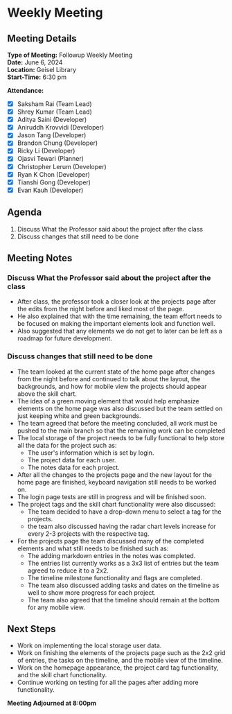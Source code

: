 # Weekly Meeting

## Meeting Details
**Type of Meeting:** Followup Weekly Meeting  
**Date:** June 6, 2024  
**Location:** Geisel Library  
**Start-Time:** 6:30 pm  

**Attendance:**    
- [x] Saksham Rai (Team Lead)
- [x] Shrey Kumar (Team Lead)
- [x] Aditya Saini (Developer)
- [x] Aniruddh Krovvidi (Developer)
- [x] Jason Tang (Developer)
- [x] Brandon Chung (Developer)
- [x] Ricky Li (Developer)
- [x] Ojasvi Tewari (Planner)
- [x] Christopher Lerum (Developer)
- [x] Ryan K Chon (Developer)
- [x] Tianshi Gong (Developer)
- [x] Evan Kauh (Developer) 

## Agenda
1. Discuss What the Professor said about the project after the class
2. Discuss changes that still need to be done

## Meeting Notes

### Discuss What the Professor said about the project after the class
- After class, the professor took a closer look at the projects page after the edits from the night before and liked most of the page.
- He also explained that with the time remaining, the team effort needs to be focused on making the important elements look and function well.
- Also suggested that any elements we do not get to later can be left as a roadmap for future development.

### Discuss changes that still need to be done
- The team looked at the current state of the home page after changes from the night before and continued to talk about the layout, the backgrounds, and how for mobile view the projects should appear above the skill chart.
- The idea of a green moving element that would help emphasize elements on the home page was also discussed but the team settled on just keeping white and green backgrounds.
- The team agreed that before the meeting concluded, all work must be pushed to the main branch so that the remaining work can be completed
- The local storage of the project needs to be fully functional to help store all the data for the project such as:
  - The user's information which is set by login.
  - The project data for each user.
  - The notes data for each project.
- After all the changes to the projects page and the new layout for the home page are finished, keyboard navigation still needs to be worked on.
- The login page tests are still in progress and will be finished soon.
- The project tags and the skill chart functionality were also discussed:
  - The team decided to have a drop-down menu to select a tag for the projects.
  - the team also discussed having the radar chart levels increase for every 2-3 projects with the respective tag.
- For the projects page the team discussed many of the completed elements and what still needs to be finished such as:
  - The adding markdown entries in the notes was completed.
  - The entries list currently works as a 3x3 list of entries but the team agreed to reduce it to a 2x2.
  - The timeline milestone functionality and flags are completed.
  - The team also discussed adding tasks and dates on the timeline as well to show more progress for each project.
  - The team also agreed that the timeline should remain at the bottom for any mobile view.

## Next Steps
- Work on implementing the local storage user data.
- Work on finishing the elements of the projects page such as the 2x2 grid of entries, the tasks on the timeline, and the mobile view of the timeline.
- Work on the homepage appearance, the project card tag functionality, and the skill chart functionality.
- Continue working on testing for all the pages after adding more functionality.

**Meeting Adjourned at 8:00pm**
